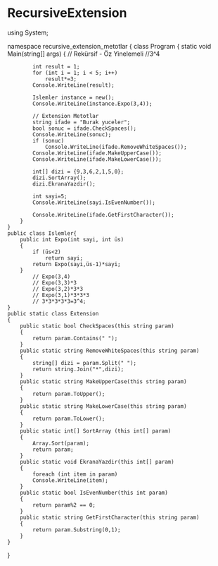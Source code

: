 # RecursiveExtension

using System;

namespace recursive_extension_metotlar
{
    class Program
    {
        static void Main(string[] args)
        {
            // Rekürsif - Öz Yinelemeli
            //3^4

            int result = 1;
            for (int i = 1; i < 5; i++)
                result*=3;  
            Console.WriteLine(result);

            Islemler instance = new();
            Console.WriteLine(instance.Expo(3,4));

            // Extension Metotlar
            string ifade = "Burak yuceler";
            bool sonuc = ifade.CheckSpaces();
            Console.WriteLine(sonuc);
            if (sonuc)
                Console.WriteLine(ifade.RemoveWhiteSpaces());
            Console.WriteLine(ifade.MakeUpperCase());
            Console.WriteLine(ifade.MakeLowerCase());

            int[] dizi = {9,3,6,2,1,5,0};
            dizi.SortArray();
            dizi.EkranaYazdir();

            int sayi=5;
            Console.WriteLine(sayi.IsEvenNumber());
            
            Console.WriteLine(ifade.GetFirstCharacter());
        }   
    }
    public class Islemler{
        public int Expo(int sayi, int üs)
        {
            if (üs<2)
                return sayi; 
            return Expo(sayi,üs-1)*sayi;
        }
            // Expo(3,4)
            // Expo(3,3)*3
            // Expo(3,2)*3*3
            // Expo(3,1)*3*3*3
            // 3*3*3*3*3=3^4;   
    }
    public static class Extension
    {
        public static bool CheckSpaces(this string param)
        {
            return param.Contains(" ");
        }
        public static string RemoveWhiteSpaces(this string param)
        {
            string[] dizi = param.Split(" ");
            return string.Join("*",dizi);
        }
        public static string MakeUpperCase(this string param)
        {
            return param.ToUpper();
        }
        public static string MakeLowerCase(this string param)
        {
            return param.ToLower();
        }
        public static int[] SortArray (this int[] param)
        {
            Array.Sort(param);
            return param;
        }
        public static void EkranaYazdir(this int[] param)
        {
            foreach (int item in param)
            Console.WriteLine(item);            
        }
        public static bool IsEvenNumber(this int param)
        {
            return param%2 == 0;
        }
        public static string GetFirstCharacter(this string param)
        {
            return param.Substring(0,1);
        }
    }
}
